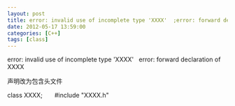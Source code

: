 ```yaml
---
layout: post
title: error: invalid use of incomplete type 'XXXX'  ;error: forward declaration of 'XXXX' 声明改为包含头文件
date: 2012-05-17 13:59:00
categories: [C++]
tags: [class]
---
```

error: invalid use of incomplete type 'XXXX'  
error: forward declaration of XXXX

声明改为包含头文件

class XXXX;
  
  
#include "XXXX.h"



